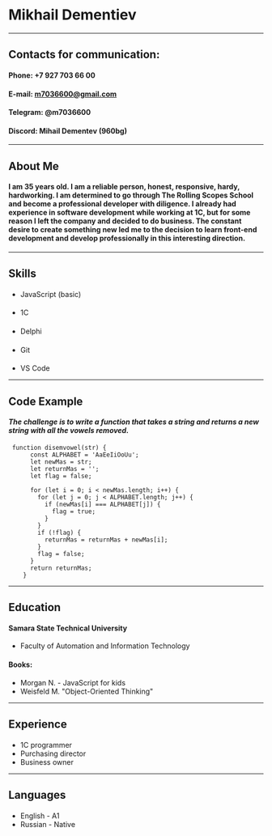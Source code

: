 # Mikhail Dementiev
---


## Contacts for communication:
#### Phone: +7 927 703 66 00
#### E-mail: m7036600@gmail.com
#### Telegram: @m7036600
#### Discord: Mihail Dementev (960bg)
---


## About Me
#### I am 35 years old. I am a reliable person, honest, responsive, hardy, hardworking. I am determined to go through The Rolling Scopes School and become a professional developer with diligence. I already had experience in software development while working at 1C, but for some reason I left the company and decided to do business. The constant desire to create something new led me to the decision to learn front-end development and develop professionally in this interesting direction.
---


## Skills
####
+ JavaScript (basic)
#### 
+ 1С
####
+ Delphi
#### 
+ Git 
####
+ VS Code
---


## Code Example
#### _The challenge is to write a function that takes a string and returns a new string with all the vowels removed._
```
 function disemvowel(str) {
      const ALPHABET = 'AaEeIiOoUu';
      let newMas = str;
      let returnMas = '';
      let flag = false;

      for (let i = 0; i < newMas.length; i++) {
        for (let j = 0; j < ALPHABET.length; j++) {
          if (newMas[i] === ALPHABET[j]) {
            flag = true;
          }
        }
        if (!flag) {
          returnMas = returnMas + newMas[i];
        }
        flag = false;
      }
      return returnMas;
    }
```
---


## Education
#### Samara State Technical University
  * Faculty of Automation and Information Technology
#### Books:
  - Morgan N. - JavaScript for kids
  - Weisfeld M. "Object-Oriented Thinking"
  ---


## Experience
#### 
 - 1C programmer
 - Purchasing director
 - Business owner
 ---

 
 ## Languages
 #### 
 - English - A1
 - Russian - Native


